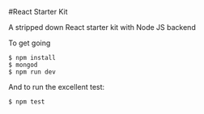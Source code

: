 #React Starter Kit

A stripped down React starter kit with Node JS backend

To get going
```
$ npm install
$ mongod
$ npm run dev
```

And to run the excellent test:
```
$ npm test
```
